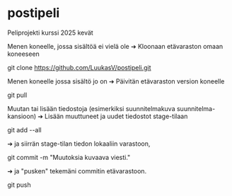 # postipeli
Peliprojekti kurssi 2025 kevät

Menen koneelle, jossa sisältöä ei vielä ole ➔ Kloonaan etävaraston omaan koneeseen

git clone https://github.com/LuukasV/postipeli.git

Menen koneelle jossa sisältö jo on ➔ Päivitän etävaraston version koneelle

git pull

Muutan tai lisään tiedostoja (esimerkiksi suunnitelmakuva suunnitelma-kansioon) ➔ Lisään muuttuneet ja uudet tiedostot stage-tilaan

git add --all

➔ ja siirrän stage-tilan tiedon lokaaliin varastoon,

git commit -m "Muutoksia kuvaava viesti."

➔ ja "pusken" tekemäni commitin etävarastoon.

git push
